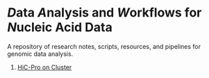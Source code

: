 # *D*ata *A*nalysis and *W*orkflows for *N*ucleic Acid Data
A repository of research notes, scripts, resources, and pipelines for genomic data analysis.

1. [HiC-Pro on Cluster](HiC-Pro%20on%20SLURM/README.md)
